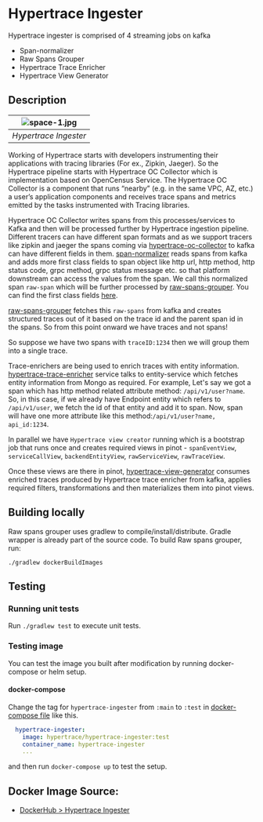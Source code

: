 # Hypertrace Ingester
 Hypertrace ingester is comprised of 4 streaming jobs on kafka
- Span-normalizer
- Raw Spans Grouper
- Hypertrace Trace Enricher
- Hypertrace View Generator

## Description
| ![space-1.jpg](https://imagizer.imageshack.com/v2/xq90/923/UZhzhg.png) | 
|:--:| 
| *Hypertrace Ingester* |

Working of Hypertrace starts with developers instrumenting their applications with tracing libraries (For ex., Zipkin, Jaeger). So the Hypertrace pipeline starts with Hypertrace OC Collector which is implementation based on OpenCensus Service. The Hypertrace OC Collector is a component that runs “nearby” (e.g. in the same VPC, AZ, etc.) a user’s application components and receives trace spans and metrics emitted by the tasks instrumented with Tracing libraries. 

Hypertrace OC Collector writes spans from this processes/services to Kafka and then will be processed further by Hypertrace ingestion pipeline. Different tracers can have different span formats and as we support tracers like zipkin and jaeger the spans coming via [hypertrace-oc-collector](https://github.com/hypertrace/opencensus-service) to kafka can have different fields in them. [span-normalizer](https://github.com/hypertrace/span-normalizer) reads spans from kafka and adds more first class fields to span object like http url, http method, http status code, grpc method, grpc status message etc. so that platform downstream can access the values from the span. We call this normalized span `raw-span` which will be further processed by [raw-spans-grouper](https://github.com/hypertrace/raw-spans-grouper). You can find the first class fields [here](https://github.com/hypertrace/data-model/tree/main/data-model/src/main/avro/eventfields).

[raw-spans-grouper](https://github.com/hypertrace/raw-spans-grouper) fetches this `raw-spans` from kafka and creates structured traces out of it based on the trace id and the parent span id in the spans. So from this point onward we have traces and not spans!

So suppose we have two spans with `traceID:1234` then we will group them into a single trace. 

Trace-enrichers are being used to enrich traces with entity information. [hypertrace-trace-enricher](https://github.com/hypertrace/hypertrace-trace-enricher) service talks to entity-service which fetches entity information from Mongo as required. For example, Let's say we got a span which has http method related attribute method: `/api/v1/user?name`. So, in this case, if we already have Endpoint entity which refers to `/api/v1/user`, we fetch the id of that entity and add it to span. Now, span will have one more attribute like this method:`/api/v1/user?name, api_id:1234`. 

In parallel we have `Hypertrace view creator` running which is a bootstrap job that runs once and creates required views in pinot - `spanEventView`, `serviceCallView`, `backendEntityView`, `rawServiceView`, `rawTraceView`.

Once these views are there in pinot, [hypertrace-view-generator](ttps://github.com/hypertrace/hypertrace-view-generator) consumes enriched traces produced by Hypertrace trace enricher from kafka, applies required filters, transformations and then materializes them into pinot views.

## Building locally
Raw spans grouper uses gradlew to compile/install/distribute. Gradle wrapper is already part of the source code. To build Raw spans grouper, run:

```
./gradlew dockerBuildImages
```
## Testing

### Running unit tests
Run `./gradlew test` to execute unit tests. 

### Testing image

You can test the image you built after modification by running docker-compose or helm setup. 

#### docker-compose
Change the tag for `hypertrace-ingester` from `:main` to `:test` in [docker-compose file](https://github.com/hypertrace/hypertrace/blob/main/docker/docker-compose.yml) like this.

```yaml
  hypertrace-ingester:
    image: hypertrace/hypertrace-ingester:test
    container_name: hypertrace-ingester
    ...
```

and then run `docker-compose up` to test the setup.

## Docker Image Source:
- [DockerHub > Hypertrace Ingester](https://hub.docker.com/r/hypertrace/hypertrace-ingester)




